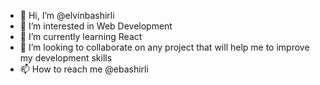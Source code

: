 - 👋 Hi, I’m @elvinbashirli
- 👀 I’m interested in Web Development
- 🌱 I’m currently learning React
- 💞️ I’m looking to collaborate on any project that will help me to improve my development skills
- 📫 How to reach me @ebashirli

<!---
elvinbashirli/elvinbashirli is a ✨ special ✨ repository because its `README.md` (this file) appears on your GitHub profile.
You can click the Preview link to take a look at your changes.
--->
